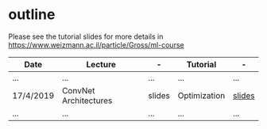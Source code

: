 # outline

Please see the tutorial slides for more details in https://www.weizmann.ac.il/particle/Gross/ml-course

| Date | Lecture | - | Tutorial | - |
| --- | --- |---|--- |--- |
| ... | ... | ... | ... | ... |
| 17/4/2019 | ConvNet Architectures | slides | Optimization | [slides](https://www.weizmann.ac.il/particle/Gross/ml-course) |
| ... | ... | ... | ... | ... |

